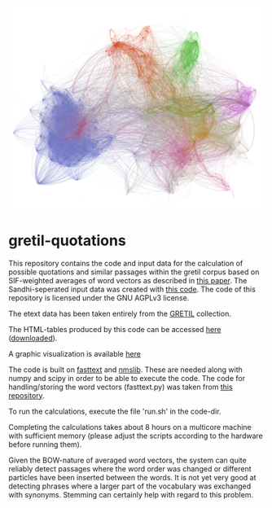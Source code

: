 ![Gretil graph](graph/gretil-small.png)
# gretil-quotations
This repository contains the code and input data for the calculation of possible quotations and similar passages within the gretil corpus based on SIF-weighted averages of word vectors as described in [this paper](https://openreview.net/forum?id=SyK00v5xx). The Sandhi-seperated input data was created with [this code](https://github.com/OliverHellwig/sanskrit/tree/master/papers/2018emnlp).
The code of this repository is licensed under the GNU AGPLv3 license.

The etext data has been taken entirely from the [GRETIL](http://gretil.sub.uni-goettingen.de/) collection.



The HTML-tables produced by this code can be accessed [here](http://buddhist-db.de/sanskrit-html/0_index.html) ([downloaded](https://zenodo.org/record/2532838#.XDLBMy4zZnI)).

A graphic visualization is available [here](http://buddhist-db.de/graph/)


The code is built on [fasttext](https://github.com/facebookresearch/fastText) and [nmslib](https://github.com/nmslib/nmslib). These are needed along with numpy and scipy in order to be able to execute the code.
The code for handling/storing the word vectors (fasttext.py) was taken from [this repository](https://github.com/Babylonpartners/fastText_multilingual).

To run the calculations, execute the file 'run.sh' in the code-dir. 

Completing the calculations takes about 8 hours on a multicore machine with sufficient memory (please adjust the scripts according to the hardware before running them).

Given the BOW-nature of averaged word vectors, the system can quite reliably detect passages where the word order was changed or different particles have been inserted between the words. It is not yet very good at detecting phrases where a larger part of the vocabulary was exchanged with synonyms. Stemming can certainly help with regard to this problem.



